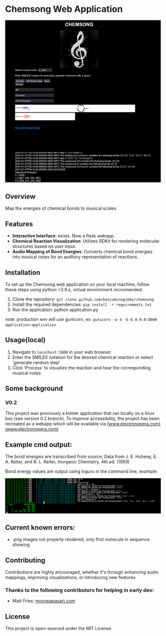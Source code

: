 # Chemsong Web Application

![Chemsong Window](static/images/chemsong_window.png)

## Overview

Map the energies of chemical bonds to musical scales.

## Features

- **Interactive Interface**: exists. Now a flask webapp.
- **Chemical Reaction Visualization**: Utilizes RDKit for  rendering molecular structures based on user input.
- **Audio Mapping of Bond Energies**: Converts chemical bond energies into musical notes for an auditory representation of reactions.

## Installation
To set up the Chemsong web application on your local machine, follow these steps using python >3.9.x, virtual environment reccomended.
1. Clone the repository:
`git clone github.com/benjaminagibbs/chemsong`
2. Install the required dependencies:
`pip install -r requirements.txt`
3. Run the application:
python application.py

note: production env will use gunicorn, ex:
`gunicorn -w 4 -b 0.0.0.0:8000 application:application`

## Usage(local)
1. Navigate to `localhost:5000` in your web browser.
2. Enter the SMILES notation for the desired chemical reaction or select 'generate random step'
3. Click 'Process' to visualize the reaction and hear the corresponding musical notes.


## Some background

### V0.2
This project was previously a ktinter application that ran locally on a linux box (see version 0.2 branch). To improve accessibility, the project has been recreated as a webapp which will be available via [www.electronopera.com](www.electronopera.com)


## Example cmd output:
The bond energies are transcribed from source: Data from J. E. Huheey, E. A. Keiter, and R. L. Keiter, Inorganic Chemistry, 4th ed. (1993)

Bond energy values are output using loguru in the command line, example:

![Chemsong Command Line Output](static/images/chemsong_cmd_output.png)

## Current known errors:
- .png images not properly rendered, only first molecule in sequence showing

## Contributing

Contributions are highly encouraged, whether it's through enhancing audio mappings, improving visualizations, or introducing new features.

### Thanks to the following contributors for helping in early dev:
- Matt Fries: [moonpapasart.com](https://www.moonpapasart.com)


## License

This project is open-sourced under the MIT License.
